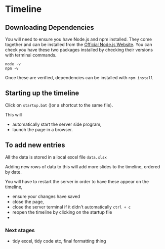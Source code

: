 # Timeline

## Downloading Dependencies

You will need to ensure you have Node.js and npm installed. They come together and can be installed from the [Official Node.js Website](https://nodejs.org/en/download).
You can check you have these two packages installed by checking their versions with terminal commands.

```
node -v
npm -v
```

Once these are verified, dependencies can be installed with ``npm install``

## Starting up the timeline

Click on `startup.bat` ()or a shortcut to the same file). 

This will

- automatically start the server side program,
- launch the page in a browser.

## To add new entries

All the data is stored in a local excel file `data.xlsx`

Adding new rows of data to this will add more slides to the timeline, ordered by date.

You will have to restart the server in order to have these appear on the timeline,

- ensure your changes have saved
- close the page,
- close the server terminal if it didn't automatically `ctrl + c`
- reopen the timeline by clicking on the startup file
- 

### Next stages

- tidy excel, tidy code etc, final formatting thing
